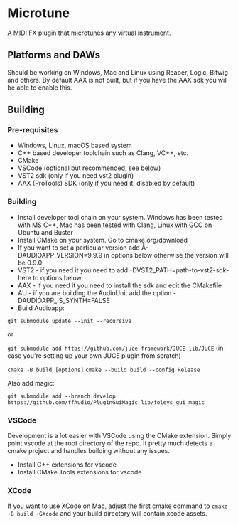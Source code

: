 # Microtune

A MIDI FX plugin that microtunes any virtual instrument.

## Platforms and DAWs
Should be working on Windows, Mac and Linux using Reaper, Logic, Bitwig and others.
By default AAX is not built, but if you have the AAX sdk you will be able to enable this.

## Building
### Pre-requisites
- Windows, Linux, macOS based system
- C++ based developer toolchain such as Clang, VC++, etc.
- CMake
- VSCode (optional but recommended, see below)
- VST2 sdk (only if you need vst2 plugin)
- AAX (ProTools) SDK (only if you need it. disabled by default)

### Building
- Install developer tool chain on your system. Windows has been tested with MS C++, Mac has been tested with Clang, Linux with GCC on Ubuntu and Buster
- Install CMake on your system. Go to cmake.org/download
- If you want to set a particular version add Å-DAUDIOAPP_VERSION=9.9.9 in options below otherwise the version will be 0.9.0 
- VST2 - if you need it you need to add -DVST2_PATH=path-to-vst2-sdk-here to options below
- AAX - if you need it you need to install the sdk and edit the CMakefile
- AU - if you are building the AudioUnit add the option -DAUDIOAPP_IS_SYNTH=FALSE
- Build Audioapp:


`git submodule update --init --recursive`

or

`git submodule add https://github.com/juce-framework/JUCE lib/JUCE`
(in case you're setting up your own JUCE plugin from scratch)

`cmake -B build [options]`
`cmake --build build --config Release`

Also add magic:

`git submodule add --branch develop https://github.com/ffAudio/PluginGuiMagic lib/foleys_gui_magic`

### VSCode
Development is a lot easier with VSCode using the CMake extension. Simply point vscode at the root directory of the repo. It pretty much detects a cmake project and handles building without any issues.
- Install C++ extensions for vscode
- Install CMake Tools extensions for vscode

### XCode
If you want to use XCode on Mac, adjust the first cmake command to `cmake -B build -GXcode` and your build directory will contain xcode assets.